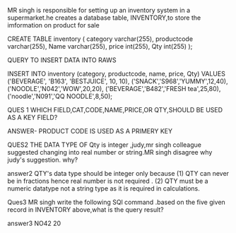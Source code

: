 MR singh is responsible for setting up an inventory system in a supermarket.he creates a database table, 
INVENTORY,to store the imformation on product for sale


CREATE TABLE inventory (
    category varchar(255),
    productcode varchar(255),
    Name varchar(255),
    price int(255),
    Qty int(255)
);

QUERY TO INSERT DATA INTO RAWS

INSERT INTO inventory (category, productcode, name, price, Qty)
VALUES ('BEVERAGE', 'B163', 'BESTJUICE', 10, 10),
('SNACK','S968','YUMMY',12,40),
('NOODLE','N042','WOW',20,20),
('BEVERAGE','B482','FRESH tea',25,80),
('noodle','N091','QQ NOODLE',8,50);

QUES 1 WHICH FIELD,CAT,CODE,NAME,PRICE,OR QTY,SHOULD BE USED AS A KEY FIELD?
 
ANSWER- PRODUCT CODE IS USED AS A PRIMERY KEY

QUES2 THE DATA TYPE OF Qty is integer ,judy,mr singh colleague suggested changing into real number or string.MR singh
disagree why judy's suggestion. why?

answer2 QTY's data type should be integer only because (1) QTY can never be in fractions hence real number is not
required .
(2) QTY must be a numeric datatype not a string type as it is required in calculations.

Ques3 MR singh write the following SQl command .based on the five given record in INVENTORY above,what is the query result?

answer3 NO42  20
